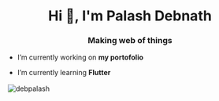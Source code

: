 

<h1 align="center">Hi 👋, I'm Palash Debnath</h1>
<h3 align="center">Making web of things</h3>

- I’m currently working on **my portofolio**

- I’m currently learning **Flutter**

<p>&nbsp;<img align="center" src="https://github-readme-stats.vercel.app/api?username=debpalash&show_icons=true&locale=en" alt="debpalash" /></p>

